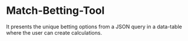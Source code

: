 # Match-Betting-Tool

It presents the unique betting options from a JSON query in a data-table where the user can create calculations.

